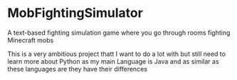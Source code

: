 # MobFightingSimulator
A text-based fighting simulation game where you go through rooms fighting Minecraft mobs


This is a very ambitious project thatt I want to do a lot with but still need to learn more about Python as my main Language is Java and as similar as these languages are they have their differences
